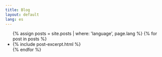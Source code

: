 ```yaml
---
title: Blog
layout: default
lang: es
---
```


<ul>
{% assign posts = site.posts | where: 'language', page.lang %}
{% for post in posts %}
<li>
  {% include post-excerpt.html %}
</li>
{% endfor %}
</ul>

